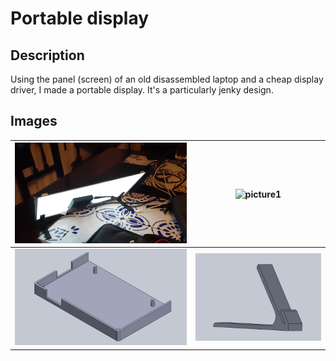 # Portable display

## Description
Using the panel (screen) of an old disassembled laptop and a cheap display driver, I made a portable display. It's a particularly jenky design. 

## Images

|![picture1](https://github.com/MSGronda/designs/blob/main/portable-display/images/picture1.jpg?raw=true)|![picture1](https://github.com/MSGronda/designs/blob/main/portable-display/images/picture2.png?raw=true)|
|-|-|
|![view7-board](https://github.com/MSGronda/designs/blob/main/portable-display/images/view7-board.png?raw=true)|![cview-feet](https://github.com/MSGronda/designs/blob/main/portable-display/images/cview-feet.png?raw=true)|